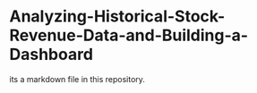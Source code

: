 # Analyzing-Historical-Stock-Revenue-Data-and-Building-a-Dashboard
its a markdown file in this repository.
